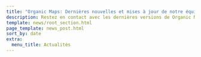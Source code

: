 ```yaml
---
title: "Organic Maps: Dernières nouvelles et mises à jour de notre équipe"
description: Restez en contact avec les dernières versions de Organic Maps, les nouvelles et les mises à jour de notre équipe
template: news/root_section.html
page_template: news_post.html
sort_by: date
extra:
  menu_title: Actualités
---
```

